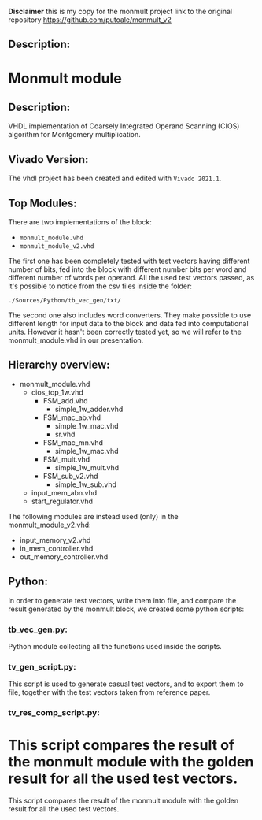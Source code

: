 
**Disclaimer**
this is my copy for the monmult project
link to the original repository https://github.com/putoale/monmult_v2

## **Description:**


# Monmult module

## **Description:**

VHDL implementation of Coarsely Integrated Operand Scanning (CIOS) algorithm for Montgomery multiplication. 

## **Vivado Version:**
The vhdl project has been created and edited with `Vivado 2021.1`.

## **Top Modules:**
There are two implementations of the block:
* `monmult_module.vhd`
* `monmult_module_v2.vhd`

The first one has been completely tested with test vectors having different number of bits, fed into the block with different number bits per word and different number of words per operand. All the used test vectors passed, as it's possible to notice from the csv files inside the folder:

    ./Sources/Python/tb_vec_gen/txt/

The second one also includes word converters. They make possible to use different length for input data to the block and data fed into computational units. However it hasn't been correctly tested yet, so we will refer to the monmult_module.vhd in our presentation.


## **Hierarchy overview:**

* monmult_module.vhd
    * cios_top_1w.vhd
        * FSM_add.vhd
            * simple_1w_adder.vhd
        * FSM_mac_ab.vhd
            * simple_1w_mac.vhd
            * sr.vhd
        * FSM_mac_mn.vhd
            * simple_1w_mac.vhd
        * FSM_mult.vhd
            * simple_1w_mult.vhd
        * FSM_sub_v2.vhd
            * simple_1w_sub.vhd
    * input_mem_abn.vhd
    * start_regulator.vhd

The following modules are instead used (only) in the monmult_module_v2.vhd:

* input_memory_v2.vhd
* in_mem_controller.vhd
* out_memory_controller.vhd

## **Python:**
In order to generate test vectors, write them into file, and compare the result generated by the monmult block, we created some python scripts:

### **tb_vec_gen.py**:
Python module collecting all the functions used inside the scripts.

### **tv_gen_script.py**:
This script is used to generate casual test vectors, and to export them to file, together with the test vectors taken from reference paper.

### **tv_res_comp_script.py:**
This script compares the result of the monmult module with the golden result for all the used test vectors.
=======
This script compares the result of the monmult module with the golden result for all the used test vectors.
